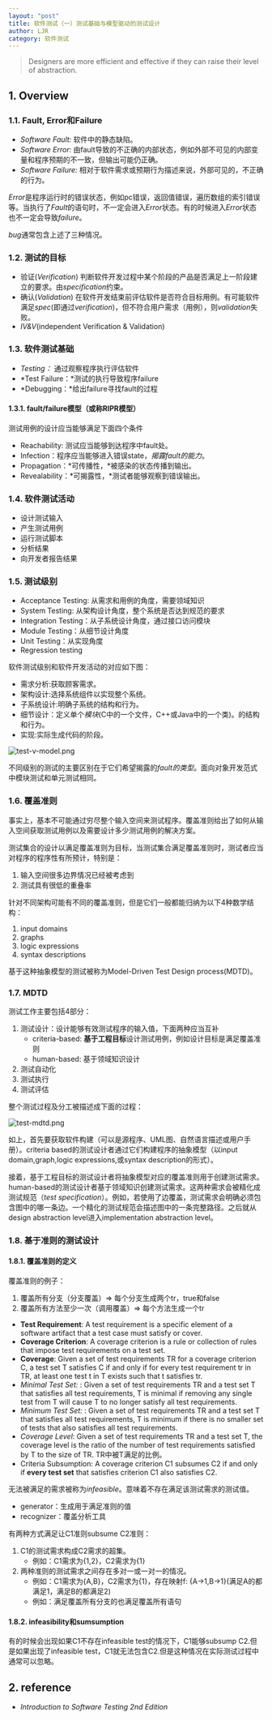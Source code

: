 ```yaml
---
layout: "post"
title: 软件测试（一）测试基础与模型驱动的测试设计
author: LJR
category: 软件测试
---
```


> Designers are more efficient and effective if they can raise their level of abstraction.

## 1. Overview

### 1.1. Fault, Error和Failure

+ *Software Fault:* 软件中的静态缺陷。
+ *Software Error:* 由fault导致的不正确的内部状态，例如外部不可见的内部变量和程序预期的不一致，但输出可能仍正确。
+ *Software Failure:* 相对于软件需求或预期行为描述来说，外部可见的，不正确的行为。

*Error*是程序运行时的错误状态，例如pc错误，返回值错误，遍历数组的索引错误等。当执行了*Fault*的语句时，不一定会进入*Error*状态。有的时候进入*Error*状态也不一定会导致*failure*。

*bug*通常包含上述了三种情况。

### 1.2. 测试的目标

+ 验证(*Verification*) 判断软件开发过程中某个阶段的产品是否满足上一阶段建立的要求。由*specification*约束。
+ 确认(*Validation*) 在软件开发结束前评估软件是否符合目标用例。有可能软件满足*spec*(即通过*verification*)，但不符合用户需求（用例），则*validation*失败。
+ *IV&V*(independent Verification & Validation)

### 1.3. 软件测试基础

+ *Testing：* 通过观察程序执行评估软件
+ *Test Failure：*测试的执行导致程序failure
+ *Debugging：*给出failure寻找fault的过程

#### 1.3.1. fault/failure模型（或称RIPR模型）

测试用例的设计应当能够满足下面四个条件

+ Reachability: 测试应当能够到达程序中fault处。
+ Infection：程序应当能够进入错误state，*揭露fault的能力*。
+ Propagation：*可传播性，*被感染的状态传播到输出。
+ Revealability：*可揭露性，*测试者能够观察到错误输出。

### 1.4. 软件测试活动

+ 设计测试输入
+ 产生测试用例
+ 运行测试脚本
+ 分析结果
+ 向开发者报告结果

### 1.5. 测试级别

+ Acceptance Testing: 从需求和用例的角度，需要领域知识
+ System Testing: 从架构设计角度，整个系统是否达到规范的要求
+ Integration Testing：从子系统设计角度，通过接口访问模块
+ Module Testing：从细节设计角度
+ Unit Testing：从实现角度
+ Regression testing

软件测试级别和软件开发活动的对应如下图：

+ 需求分析:获取顾客需求。
+ 架构设计:选择系统组件以实现整个系统。
+ 子系统设计:明确子系统的结构和行为。
+ 细节设计：定义单个*模块*(C中的一个文件，C++或Java中的一个类)。的结构和行为。
+ 实现:实际生成代码的阶段。

![test-v-model.png](https://i.loli.net/2021/03/15/vN9RnLwPQ2iqlpc.png)

不同级别的测试的主要区别在于它们希望揭露的*fault的类型*。面向对象开发范式中模块测试和单元测试相同。

### 1.6. 覆盖准则

事实上，基本不可能通过穷尽整个输入空间来测试程序。覆盖准则给出了如何从输入空间获取测试用例以及需要设计多少测试用例的解决方案。

测试集合的设计以满足覆盖准则为目标，当测试集合满足覆盖准则时，测试者应当对程序的程序性有所预计，特别是：

1. 输入空间很多边界情况已经被考虑到
2. 测试具有很低的重叠率

针对不同架构可能有不同的覆盖准则，但是它们一般都能归纳为以下4种数学结构：

1. input domains
2. graphs
3. logic expressions
4. syntax descriptions

基于这种抽象模型的测试被称为Model-Driven Test Design process(MDTD)。

### 1.7. MDTD

测试工作主要包括4部分：

1. 测试设计：设计能够有效测试程序的输入值，下面两种应当互补
    + criteria-based: **基于工程目标**设计测试用例，例如设计目标是满足覆盖准则
    + human-based: 基于领域知识设计
2. 测试自动化
3. 测试执行
4. 测试评估

整个测试过程及分工被描述成下面的过程：

![test-mdtd.png](https://i.loli.net/2021/03/15/fdVHIJKFvTWB6ra.png)

如上，首先要获取软件构建（可以是源程序、UML图、自然语言描述或用户手册）。criteria based的测试设计者通过它们构建程序的抽象模型（以input domain,graph,logic expressions,或syntax description的形式）。

接着，基于工程目标的测试设计者将抽象模型对应的覆盖准则用于创建测试需求。human-based的测试设计者基于领域知识创建测试需求。这两种需求会被精化成测试规范（*test specification*）。例如，若使用了边覆盖，测试需求会明确必须包含图中的哪一条边。一个精化的测试规范会描述图中的一条完整路径。之后就从design abstraction level进入implementation abstraction level。

### 1.8. 基于准则的测试设计

#### 1.8.1. 覆盖准则的定义

覆盖准则的例子：

1. 覆盖所有分支（分支覆盖）=> 每个分支生成两个tr，true和false
2. 覆盖所有方法至少一次（调用覆盖）=> 每个方法生成一个tr

+ **Test Requirement**: A test requirement is a specific element of a software artifact that a test case must satisfy or cover.
+  **Coverage Criterion**: A coverage criterion is a rule or
collection of rules that impose test requirements on a test set.
+ **Coverage**: Given a set of test requirements TR for a coverage criterion C, a test set T satisfies C if and only if for every test requirement tr in TR, at least one test t in T exists such that t satisfies tr.
+ *Minimal Test Set:* : Given a set of test requirements TR and a test set T that satisfies all test requirements, T is minimal if removing any single test from T will cause T to no longer satisfy all
test requirements.
+ *Minimum Test Set:* : Given a set of test requirements TR and a test set T that satisfies all test requirements, T is minimum if there is no smaller set of tests that also satisfies all test requirements.
+ *Coverage Level*: Given a set of test requirements TR and a test set T, the coverage level is the ratio of the number of test requirements satisfied by T to the size of TR. TR中被T满足的比例。
+ Criteria Subsumption: A coverage criterion C1 subsumes C2 if and only if **every test set** that satisfies criterion C1 also satisfies C2.

无法被满足的需求被称为*infeasible*。意味着不存在满足该测试需求的测试值。

+ generator：生成用于满足准则的值
+ recognizer：覆盖分析工具

有两种方式满足让C1准则subsume C2准则：

1. C1的测试需求构成C2需求的超集。
   + 例如：C1需求为{1,2}，C2需求为{1}
2. 两种准则的测试需求之间存在多对一或一对一的情况。
   + 例如：C1需求为{A,B}，C2需求为{1}，存在映射f: {A->1,B->1}(满足A的都满足1，满足B的都满足2)
   + 例如：满足覆盖所有分支的也满足覆盖所有语句

#### 1.8.2. infeasibility和sumsumption

有的时候会出现如果C1不存在infeasible test的情况下，C1能够subsump C2.但是如果出现了infeasible test，C1就无法包含C2.但是这种情况在实际测试过程中通常可以忽略。

## 2. reference

+ *Introduction to Software Testing 2nd Edition*
